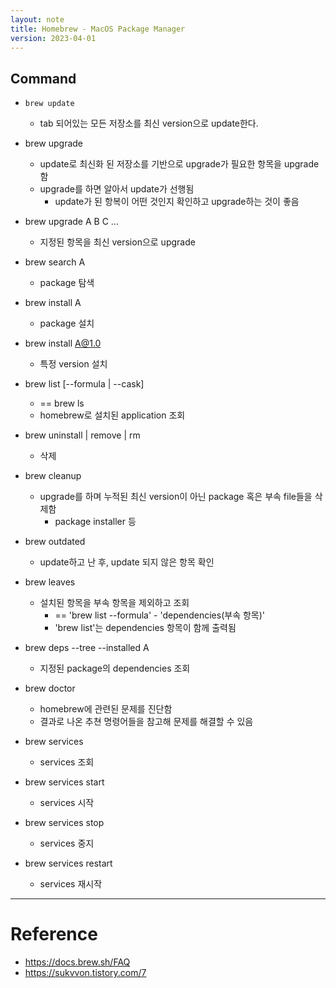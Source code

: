 ```yaml
---
layout: note
title: Homebrew - MacOS Package Manager
version: 2023-04-01
---
```


## Command

- `brew update`
    - tab 되어있는 모든 저장소를 최신 version으로 update한다.

- brew upgrade
    - update로 최신화 된 저장소를 기반으로 upgrade가 필요한 항목을 upgrade함
    - upgrade를 하면 알아서 update가 선행됨
        - update가 된 항복이 어떤 것인지 확인하고 upgrade하는 것이 좋음

- brew upgrade A B C ...
    - 지정된 항목을 최신 version으로 upgrade

- brew search A
    - package 탐색

- brew install A
    - package 설치

- brew install A@1.0
    - 특정 version 설치

- brew list [--formula | --cask]
    - == brew ls
    - homebrew로 설치된 application 조회

- brew uninstall | remove | rm
    - 삭제

- brew cleanup
    - upgrade를 하며 누적된 최신 version이 아닌 package 혹은 부속 file들을 삭제함
        - package installer 등

- brew outdated
    - update하고 난 후, update 되지 않은 항목 확인

- brew leaves
    - 설치된 항목을 부속 항목을 제외하고 조회
        - == 'brew list --formula' - 'dependencies(부속 항목)'
        - 'brew list'는 dependencies 항목이 함께 출력됨

- brew deps --tree --installed A
    - 지정된 package의 dependencies 조회

- brew doctor
    - homebrew에 관련된 문제를 진단함
    - 결과로 나온 추쳔 명령어들을 참고해 문제를 해결할 수 있음

- brew services
    - services 조회

- brew services start
    - services 시작

- brew services stop
    - services 중지

- brew services restart
    - services 재시작




---




# Reference

- https://docs.brew.sh/FAQ
- https://sukvvon.tistory.com/7
